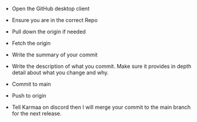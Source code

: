 - Open the GitHub desktop client
    
- Ensure you are in the correct Repo
    
- Pull down the origin if needed
    
- Fetch the origin
    
- Write the summary of your commit
    
- Write the description of what you commit. Make sure it provides in depth detail about what you change and why.
    
- Commit to main
    
- Push to origin
    
- Tell Karmaa on discord then I will merge your commit to the main branch for the next release.